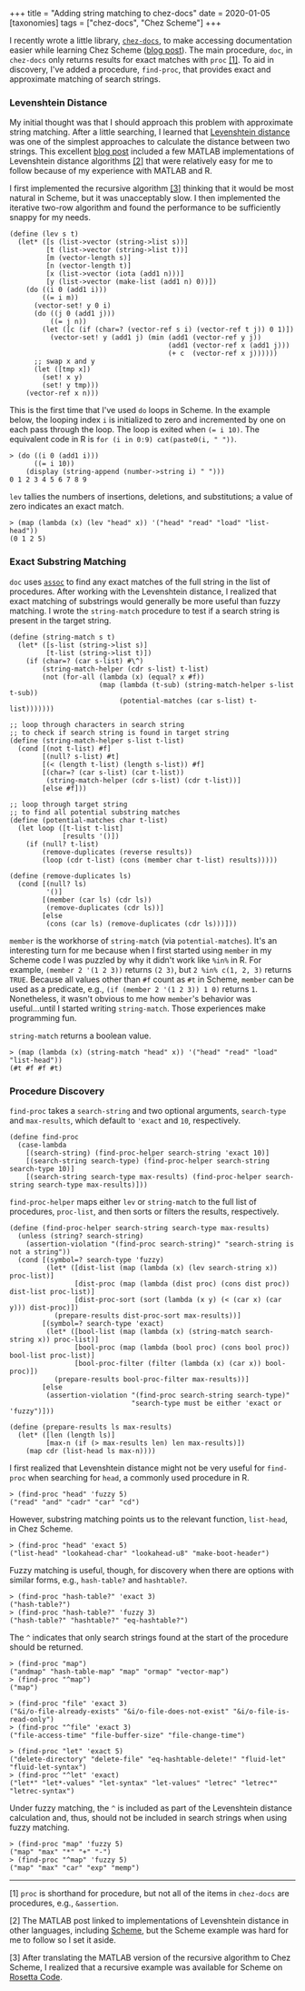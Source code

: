 +++
title = "Adding string matching to chez-docs"
date = 2020-01-05
[taxonomies]
tags = ["chez-docs", "Chez Scheme"]
+++

I recently wrote a little library, [`chez-docs`](https://github.com/hinkelman/chez-docs), to make accessing documentation easier while learning Chez Scheme ([blog post](/post/access-chez-scheme-documentation-from-repl/)). The main procedure, `doc`, in `chez-docs` only returns results for exact matches with `proc` [[1]](#1). To aid in discovery, I've added a procedure, `find-proc`, that provides exact and approximate matching of search strings.

<!-- more -->

### Levenshtein Distance

My initial thought was that I should approach this problem with approximate string matching. After a little searching, I learned that [Levenshtein distance](https://en.wikipedia.org/wiki/Levenshtein_distance) was one of the simplest approaches to calculate the distance between two strings. This excellent [blog post](https://blogs.mathworks.com/cleve/2017/08/14/levenshtein-edit-distance-between-strings/) included a few MATLAB implementations of Levenshtein distance algorithms [[2]](#2) that were relatively easy for me to follow because of my experience with MATLAB and R. 

I first implemented the recursive algorithm [[3]](#3) thinking that it would be most natural in Scheme, but it was unacceptably slow. I then implemented the iterative two-row algorithm and found the performance to be sufficiently snappy for my needs.

```
(define (lev s t)
  (let* ([s (list->vector (string->list s))]
         [t (list->vector (string->list t))]
         [m (vector-length s)]
         [n (vector-length t)]
         [x (list->vector (iota (add1 n)))]
         [y (list->vector (make-list (add1 n) 0))])
    (do ((i 0 (add1 i)))
        ((= i m))
      (vector-set! y 0 i)
      (do ((j 0 (add1 j)))
          ((= j n))
        (let ([c (if (char=? (vector-ref s i) (vector-ref t j)) 0 1)])
          (vector-set! y (add1 j) (min (add1 (vector-ref y j))
                                       (add1 (vector-ref x (add1 j)))
                                       (+ c  (vector-ref x j))))))
      ;; swap x and y
      (let ([tmp x])
        (set! x y)
        (set! y tmp)))
    (vector-ref x n)))
```

This is the first time that I've used `do` loops in Scheme. In the example below, the looping index `i` is initialized to zero and incremented by one on each pass through the loop. The loop is exited when `(= i 10)`. The equivalent code in R is `for (i in 0:9) cat(paste0(i, " "))`.

```
> (do ((i 0 (add1 i)))
      ((= i 10))
    (display (string-append (number->string i) " ")))
0 1 2 3 4 5 6 7 8 9
```

`lev` tallies the numbers of insertions, deletions, and substitutions; a value of zero indicates an exact match. 

```
> (map (lambda (x) (lev "head" x)) '("head" "read" "load" "list-head"))
(0 1 2 5)
```

### Exact Substring Matching

`doc` uses [`assoc`](https://scheme.com/tspl4/objects.html#./objects:s58) to find any exact matches of the full string in the list of procedures. After working with the Levenshtein distance, I realized that exact matching of substrings would generally be more useful than fuzzy matching. I wrote the `string-match` procedure to test if a search string is present in the target string.

```
(define (string-match s t)
  (let* ([s-list (string->list s)]
         [t-list (string->list t)])
    (if (char=? (car s-list) #\^)
        (string-match-helper (cdr s-list) t-list)
        (not (for-all (lambda (x) (equal? x #f))
                      (map (lambda (t-sub) (string-match-helper s-list t-sub))
                           (potential-matches (car s-list) t-list)))))))

;; loop through characters in search string
;; to check if search string is found in target string
(define (string-match-helper s-list t-list)
  (cond [(not t-list) #f] 
        [(null? s-list) #t]
        [(< (length t-list) (length s-list)) #f]
        [(char=? (car s-list) (car t-list))
         (string-match-helper (cdr s-list) (cdr t-list))]
        [else #f]))

;; loop through target string
;; to find all potential substring matches
(define (potential-matches char t-list)
  (let loop ([t-list t-list]
             [results '()])
    (if (null? t-list)
        (remove-duplicates (reverse results))
        (loop (cdr t-list) (cons (member char t-list) results)))))
  
(define (remove-duplicates ls)
  (cond [(null? ls)
         '()]
        [(member (car ls) (cdr ls))
         (remove-duplicates (cdr ls))]
        [else
         (cons (car ls) (remove-duplicates (cdr ls)))]))
```

`member` is the workhorse of `string-match` (via `potential-matches`). It's an interesting turn for me because when I first started using `member` in my Scheme code I was puzzled by why it didn't work like `%in%` in R. For example, `(member 2 '(1 2 3))` returns `(2 3)`, but `2 %in% c(1, 2, 3)` returns `TRUE`. Because all values other than `#f` count as `#t` in Scheme, `member` can be used as a predicate, e.g., `(if (member 2 '(1 2 3)) 1 0)` returns `1`. Nonetheless, it wasn't obvious to me how `member`'s behavior was useful...until I started writing `string-match`. Those experiences make programming fun.

`string-match` returns a boolean value.

```
> (map (lambda (x) (string-match "head" x)) '("head" "read" "load" "list-head"))
(#t #f #f #t)
```

### Procedure Discovery

`find-proc` takes a `search-string` and two optional arguments, `search-type` and `max-results`, which default to `'exact` and `10`, respectively.

```
(define find-proc
  (case-lambda
    [(search-string) (find-proc-helper search-string 'exact 10)]
    [(search-string search-type) (find-proc-helper search-string search-type 10)]
    [(search-string search-type max-results) (find-proc-helper search-string search-type max-results)]))
```

`find-proc-helper` maps either `lev` or `string-match` to the full list of procedures, `proc-list`, and then sorts or filters the results, respectively.

```
(define (find-proc-helper search-string search-type max-results)
  (unless (string? search-string)
    (assertion-violation "(find-proc search-string)" "search-string is not a string"))
  (cond [(symbol=? search-type 'fuzzy)
         (let* ([dist-list (map (lambda (x) (lev search-string x)) proc-list)]
                [dist-proc (map (lambda (dist proc) (cons dist proc)) dist-list proc-list)]
                [dist-proc-sort (sort (lambda (x y) (< (car x) (car y))) dist-proc)])
           (prepare-results dist-proc-sort max-results))]
        [(symbol=? search-type 'exact)
         (let* ([bool-list (map (lambda (x) (string-match search-string x)) proc-list)]
                [bool-proc (map (lambda (bool proc) (cons bool proc)) bool-list proc-list)]
                [bool-proc-filter (filter (lambda (x) (car x)) bool-proc)])
           (prepare-results bool-proc-filter max-results))]
        [else
         (assertion-violation "(find-proc search-string search-type)"
                              "search-type must be either 'exact or 'fuzzy")]))

(define (prepare-results ls max-results)
  (let* ([len (length ls)]
         [max-n (if (> max-results len) len max-results)])
    (map cdr (list-head ls max-n))))
```

I first realized that Levenshtein distance might not be very useful for `find-proc` when searching for `head`, a commonly used procedure in R.

```
> (find-proc "head" 'fuzzy 5)
("read" "and" "cadr" "car" "cd")
```

However, substring matching points us to the relevant function, `list-head`, in Chez Scheme. 

```
> (find-proc "head" 'exact 5)
("list-head" "lookahead-char" "lookahead-u8" "make-boot-header")
```

Fuzzy matching is useful, though, for discovery when there are options with similar forms, e.g., `hash-table?` and `hashtable?`.

```
> (find-proc "hash-table?" 'exact 3)
("hash-table?")
> (find-proc "hash-table?" 'fuzzy 3)
("hash-table?" "hashtable?" "eq-hashtable?")
```

The `^` indicates that only search strings found at the start of the procedure should be returned.

```
> (find-proc "map")
("andmap" "hash-table-map" "map" "ormap" "vector-map")
> (find-proc "^map")
("map")

> (find-proc "file" 'exact 3)
("&i/o-file-already-exists" "&i/o-file-does-not-exist" "&i/o-file-is-read-only")
> (find-proc "^file" 'exact 3)
("file-access-time" "file-buffer-size" "file-change-time")

> (find-proc "let" 'exact 5)
("delete-directory" "delete-file" "eq-hashtable-delete!" "fluid-let" "fluid-let-syntax")
> (find-proc "^let" 'exact)
("let*" "let*-values" "let-syntax" "let-values" "letrec" "letrec*" "letrec-syntax")
```

Under fuzzy matching, the `^` is included as part of the Levenshtein distance calculation and, thus, should not be included in search strings when using fuzzy matching.

```
> (find-proc "map" 'fuzzy 5)
("map" "max" "*" "+" "-")
> (find-proc "^map" 'fuzzy 5)
("map" "max" "car" "exp" "memp")
```

***

<a name="1"></a> [1] `proc` is shorthand for procedure, but not all of the items in `chez-docs` are procedures, e.g., `&assertion`.

<a name="2"></a> [2] The MATLAB post linked to implementations of Levenshtein distance in other languages, including [Scheme](https://en.wikibooks.org/wiki/Algorithm_Implementation/Strings/Levenshtein_distance#Scheme), but the Scheme example was hard for me to follow so I set it aside.

<a name="3"></a> [3] After translating the MATLAB version of the recursive algorithm to Chez Scheme, I realized that a recursive example was available for Scheme on [Rosetta Code](http://rosettacode.org/wiki/Levenshtein_distance#Scheme).